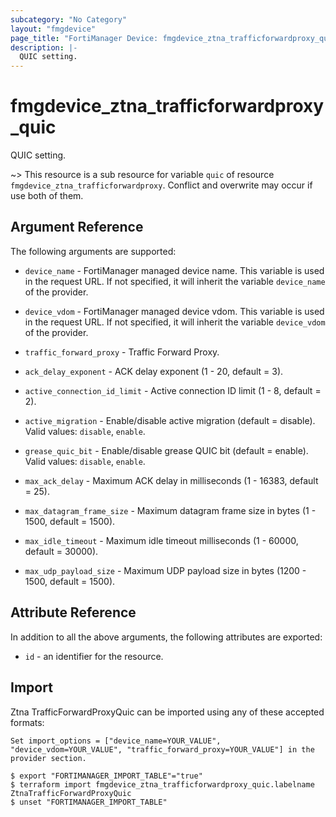 ```yaml
---
subcategory: "No Category"
layout: "fmgdevice"
page_title: "FortiManager Device: fmgdevice_ztna_trafficforwardproxy_quic"
description: |-
  QUIC setting.
---
```


# fmgdevice_ztna_trafficforwardproxy_quic
QUIC setting.

~> This resource is a sub resource for variable `quic` of resource `fmgdevice_ztna_trafficforwardproxy`. Conflict and overwrite may occur if use both of them.



## Argument Reference


The following arguments are supported:

* `device_name` - FortiManager managed device name. This variable is used in the request URL. If not specified, it will inherit the variable `device_name` of the provider.
* `device_vdom` - FortiManager managed device vdom. This variable is used in the request URL. If not specified, it will inherit the variable `device_vdom` of the provider.
* `traffic_forward_proxy` - Traffic Forward Proxy.

* `ack_delay_exponent` - ACK delay exponent (1 - 20, default = 3).
* `active_connection_id_limit` - Active connection ID limit (1 - 8, default = 2).
* `active_migration` - Enable/disable active migration (default = disable). Valid values: `disable`, `enable`.

* `grease_quic_bit` - Enable/disable grease QUIC bit (default = enable). Valid values: `disable`, `enable`.

* `max_ack_delay` - Maximum ACK delay in milliseconds (1 - 16383, default = 25).
* `max_datagram_frame_size` - Maximum datagram frame size in bytes (1 - 1500, default = 1500).
* `max_idle_timeout` - Maximum idle timeout milliseconds (1 - 60000, default = 30000).
* `max_udp_payload_size` - Maximum UDP payload size in bytes (1200 - 1500, default = 1500).


## Attribute Reference

In addition to all the above arguments, the following attributes are exported:
* `id` - an identifier for the resource.

## Import

Ztna TrafficForwardProxyQuic can be imported using any of these accepted formats:
```
Set import_options = ["device_name=YOUR_VALUE", "device_vdom=YOUR_VALUE", "traffic_forward_proxy=YOUR_VALUE"] in the provider section.

$ export "FORTIMANAGER_IMPORT_TABLE"="true"
$ terraform import fmgdevice_ztna_trafficforwardproxy_quic.labelname ZtnaTrafficForwardProxyQuic
$ unset "FORTIMANAGER_IMPORT_TABLE"
```

